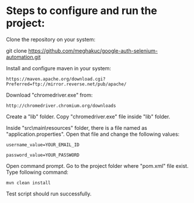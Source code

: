 <h1>Steps to configure and run the project:</h1>
	
Clone the repository on your system:

git clone https://github.com/meghakuc/google-auth-selenium-automation.git

Install and configure maven in your system:

	https://maven.apache.org/download.cgi?Preferred=ftp://mirror.reverse.net/pub/apache/
 
Download "chromedriver.exe" from: 

	http://chromedriver.chromium.org/downloads

Create a "lib" folder. Copy "chromedriver.exe" file inside "lib" folder.

Inside "src\main\resources" folder, there is a file named as "application.properties". Open that file and change the following values:

	username_value=YOUR_EMAIL_ID

	password_value=YOUR_PASSWORD

Open command prompt. Go to the project folder where "pom.xml" file exist. Type following command:
	
	mvn clean install
	
Test script should run successfully.
